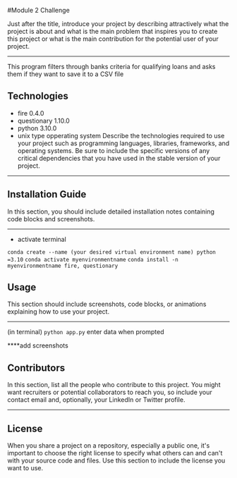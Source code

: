 #Module 2 Challenge 

Just after the title, introduce your project by describing attractively what the project is about and what is the main problem that inspires you to create this project or what is the main contribution for the potential user of your project.

---
This program filters through banks criteria for qualifying loans and asks them if they want to save it to a CSV file

## Technologies
- fire  0.4.0 
- questionary 1.10.0  
- python 3.10.0
- unix type opperating system 
Describe the technologies required to use your project such as programming languages, libraries, frameworks, and operating systems. Be sure to include the specific versions of any critical dependencies that you have used in the stable version of your project.

---

## Installation Guide

In this section, you should include detailed installation notes containing code blocks and screenshots.

---
- activate terminal

``` conda create --name (your desired virtual environment name) python =3.10 ```
``` conda activate myenvironmentname ```
``` conda install -n myenvironmentname fire, questionary ```

## Usage

This section should include screenshots, code blocks, or animations explaining how to use your project.

---
(in terminal)
``` python app.py ```
enter data when prompted

****add screenshots

## Contributors

In this section, list all the people who contribute to this project. You might want recruiters or potential collaborators to reach you, so include your contact email and, optionally, your LinkedIn or Twitter profile.

---

## License

When you share a project on a repository, especially a public one, it's important to choose the right license to specify what others can and can't with your source code and files. Use this section to include the license you want to use.
